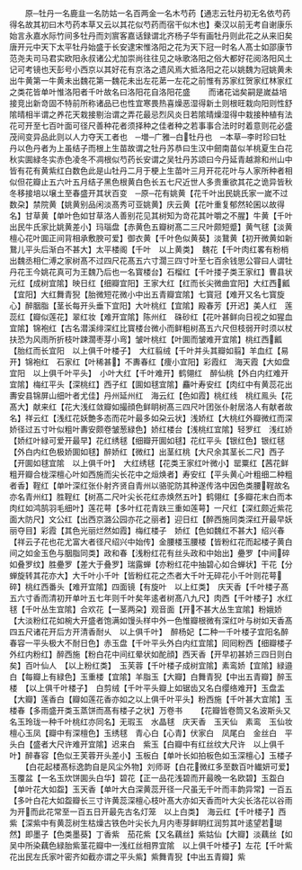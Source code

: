 <!-- { "loadSidebar": true } -->
　　原─牡丹一名鹿韭一名防姑一名百两金一名木芍药【通志云牡丹初无名依芍药得名故其初曰木芍药本草又云以其花似芍药而宿干似木也】秦汉以前无考自谢康乐始言永嘉水际竹间多牡丹而刘賔客嘉话録谓北齐杨子华有画牡丹则此花之从来旧矣唐开元中天下太平牡丹始盛于长安逮宋惟洛阳之花为天下冠一时名人髙士如邵康节范尧夫司马君实欧阳永叔诸公尤加崇尚往往见之咏歌洛阳之俗大都好花阅洛阳风土记可考镜也天彭号小西京以其好花有京洛之遗风焉大抵洛阳之花以姚魏为冠姚黄未出牛黄第一牛黄未出魏花第一魏花未出左花苐一左花之前惟有苏家红贺家红林家红之类花皆单叶惟洛阳者千叶故名曰洛阳花自洛阳花盛
　　而诸花诎矣嗣是嵗益培接竞出新竒固不特前所称诸品已也性宜寒畏热喜燥恶湿得新土则根旺栽向阳则性舒隂晴相半谓之养花天栽接剔治谓之弄花最忌烈风炎日若隂晴燥湿得中栽接种植有法花可开至七百叶面可径尺善种花者须择种之佳者种之若事事合法时时着意则花必盛茂间变异品此则以人力夺天工者也　─増─广雅─白牡丹也　─本草─李时珍曰牡丹以色丹者为上虽结子而根上生苗故谓之牡丹苏恭曰生汉中劒南苗似羊桃夏生白花秋实圎緑冬实赤色凌冬不凋根似芍药长安谓之吴牡丹苏颂曰今丹延青越滁和州山中皆有花有黄紫红白数色此是山牡丹二月于梗上生苗叶三月开花花叶与人家所种者相似但花瓣止五六叶五月结子黑色根黄白色长五七尺近世人多贵重欲其花之诡异皆秋冬移接培以壌土至春盛开其状百变　─原─花有姚黄【花千叶出民姚氏家一嵗不过数朶】禁院黄【姚黄别品闲淡髙秀可亚姚黄】庆云黄【花叶重复郁然轮囷以故得名】甘草黄【单叶色如甘草洛人善别花见其树知为竒花其叶嚼之不腥】牛黄【千叶出民牛氏家比姚黄差小】玛瑙盘【赤黄色五瓣树髙二三尺叶颇短蹙】黄气毬【淡黄檀心花叶圎正间背相承敷腴可爱】御衣黄【千叶色似黄葵】淡鵞黄【初开微黄如新鵞儿平头后渐白不甚大】太平楼阁【千叶　以上黄类】　魏花【千叶肉红畧有粉梢出魏丞相仁溥之家树髙不过四尺花髙五六寸濶三四寸叶至七百余钱思公甞曰人谓牡丹花王今姚花真可为王魏乃后也一名寳楼台】石榴红【千叶搂子类王家红】曹县状元红【成树宜隂】映日红【细瓣宜阳】王家大红【红而长尖微曲宜阳】大红西瓤【宜阳】大红舞青猊【胎微短花微小中出五青瓣宜隂】七寳冠【难开又名七寳旋心】醉胭脂【茎长每开头垂下宜阳】大叶桃红【宜隂】殿春芳【开迟】美人红　莲蕊红【瓣似莲花】翠红妆【难开宜隂】陈州红　硃砂红【花叶甚鲜向日视之如猩血宜隂】锦袍红【古名潜溪绯深红比寳楼台微小而鲜粗树髙五六尺但枝弱开时须以杖扶恐为风雨所折枝叶踈濶枣芽小弯】皱叶桃红【叶圎而皱难开宜隂】桃红西瓤【胎红而长宜阳　以上俱千叶楼子】　大红翦绒【千叶并头其瓣如翦】羊血红【易开】锦袍红　石家红【叶稀甚】不夀春红【痩小宜阳】彩霞红　海天霞【大如盘宜阳　以上俱千叶平头】　小叶大红【千叶难开】鹤翎红　醉仙桃【外白内红难开宜隂】梅红平头【深桃红】西子红【圎如毬宜隂】麤叶寿安红【肉红中有黄蕊花出夀安县锦屏山细叶者尤佳】丹州延州红　海云红【色如霞】桃红线　桃红鳯头【花髙大】献来红【花大浅红敛瓣如撮顔色鲜眀树髙三四尺叶团张仆射居洛人有献者故名】祥云红【浅红花妖艶多态而花叶最多如朶云状】浅娇红【大桃红外瓣微红而深娇径过五寸叶似粗叶夀安颇卷皱葱緑色】娇红楼台【浅桃红宜隂】轻罗红　浅红娇【娇红叶緑可爱开最早】花红绣毬【细瓣开圎如毬】花红平头【银红色】银红毬【外白内红色极娇圎如毬】醉娇红【微红】出茎红桃【大尺余其茎长二尺】西子【开圎如毬宜隂　以上俱千叶】　大红绣毬【花类王家红叶微小】罂粟红【茜花鲜粗开瓣合栊深檀心叶如西施而尖长花中之烜焕者】寿安红【平头黄心叶粗细二种粗者香】鞓红【单叶深红张仆射齐贤自青州以骆驼防其种遂传洛中因色类腰鞓故名亦名青州红】胜鞓红【树髙二尺叶尖长花红赤焕然五叶】鹤翎红【多瓣花末白而本肉红如鸿鹄羽毛细叶】莲花萼【多叶红花青趺三重如莲萼】一尺红【深红颇近紫花面大防尺】文公红【出西京潞公园亦花之丽者】迎日红【醉西施同类深红开最早妖丽夺目】彩霞【其色光丽烂然如霞】梅红楼子　娇红【色如魏红不甚大】绍兴春【祥云子花也花尤富大者径尺绍兴中始传】金腰楼玉腰楼【皆粉红花而起楼子黄白间之如金玉色与胭脂同类】政和春【浅粉红花有丝头政和中始出】疉罗【中间碎如叠罗纹】胜疉罗【差大于叠罗】瑞露蝉【亦粉红花中抽碧心如合蝉状】干花【分蝉旋转其花亦大】大千叶小千叶【皆粉红花之杰者大千叶无碎花小千叶则花萼碎】桃红西番头【难开宜隂】四面镜【有旋叶　以上红类】　庆天香【千叶楼子髙五六寸香而清初开单叶五七年则千叶矣年逺者树髙八九尺】肉西【千叶楼子】水红毬【千叶丛生宜隂】合欢花【一茎两朶】观音面【开不甚大丛生宜隂】粉娥娇【大淡粉红花如椀大开盛者饱满如馒头样中外一色惟瓣根微有深红叶与树如天香髙四五尺诸花开后方开清香耐乆　以上俱千叶】　醉杨妃【二种一千叶楼子宜阳名醉春容一平头极大不耐日色】赤玉盘【千叶平头外白内红宜隂】囘囘粉西【细瓣楼子外红内粉红】醉西施【粉白花中间红晕状如酡顔】西天香【开早初甚娇三四日则白矣】百叶仙人　【以上粉红类】　玉芙蓉【千叶楼子成树宜隂】素鸾娇【宜隂】緑邉白【每瓣上有緑色】玉重楼【宜隂】羊脂玉【大瓣】白舞青猊【中出五青瓣】醉玉楼　【以上俱千叶楼子】　白剪绒【千叶平头瓣上如锯齿又名白缨络难开】玉盘盂【大瓣】莲香白【瓣如莲花香亦如之以上俱千叶平头】粉西施【千叶甚大宜隂】玉楼春【多雨盛开类玉蒸饼而髙有楼子之状】万卷书
　　【花瓣皆卷筒又名波斯头又名玉玲珑一种千叶桃红亦同名】无瑕玉　水晶毬　庆天香　玉天仙　素鸾　玉仙妆　檀心玉凤【瓣中有深檀色】玉绣毬　青心白【心青】伏家白　凤尾白　金丝白　平头白【盛者大尺许难开宜隂】迟来白　紫玉【白瓣中有红丝纹大尺许　以上俱千叶】醉春容【色似王芙蓉开头差小】玉板白【单叶长如拍板色如玉深檀心】玉楼子
　　【白花起楼髙标逸韵自是风尘外物】刘师哥【白花微红多至数百叶纎妍可爱】玉覆盆【一名玉炊饼圎头白华】碧花【正一品花浅碧而开最晚一名欧碧】玉盌白【单叶花大如盌】玉天香【单叶大白深黄蕊开径一尺虽无千叶而丰韵异常】一百五【多叶白花大如盌瓣长三寸许黄蕊深檀心枝叶髙大亦如天香而叶大尖长洛花以谷雨为开而此花常至一百五日开最先古名灯笼　以上白类】　海云红【千叶楼子】西紫【深紫中有黄蕊树生枯燥古铁色叶尖长九月内枣芽鲜眀红润剪其叶逺望若瑚然】即墨子【色类墨葵】丁香紫　茄花紫【又名藕丝】紫姑仙【大瓣】淡藕丝【如吴中所染藕色緑胎紫茎花瓣中一浅红丝相界宜隂　以上俱千叶楼子】左花【千叶紫花出民左氏家叶密齐如截亦谓之平头紫】紫舞青猊【中出五青瓣】紫
